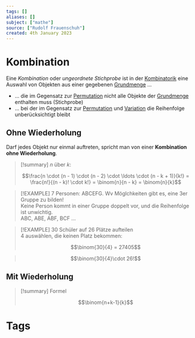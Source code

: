 ```yaml
---
tags: []
aliases: []
subject: ["mathe"]
source: ["Rudolf Frauenschuh"]
created: 4th January 2023
---
```


# Kombination

Eine *Kombination* oder *ungeordnete Stichprobe* ist in der [Kombinatorik](Kombinatorik.md) eine Auswahl von Objekten aus einer gegebenen [Grundmenge](Grundmenge.md) …
- … die im Gegensatz zur [Permutation](Permutation.md) nicht alle Objekte der [Grundmenge](Grundmenge.md) enthalten muss (Stichprobe)
- … bei der im Gegensatz zur [Permutation](Permutation.md) und [Variation](Variation.md) die Reihenfolge unberücksichtigt bleibt

## Ohne Wiederholung

Darf jedes Objekt nur einmal auftreten, spricht man von einer **Kombination ohne Wiederholung**.

>[!summary] $n$ über $k$:  
>
> $$\frac{n \cdot (n - 1) \cdot (n - 2) \cdot \ldots \cdot (n - k + 1)}{k!} = \frac{n!}{(n - k)! \cdot k!} = \binom{n}{n - k} = \binom{n}{k}$$

> [!EXAMPLE] 7 Personen: ABCEFG. Wv Möglchkeiten gibt es, eine 3er Gruppe zu bilden!  
> Keine Person kommt in einer Gruppe doppelt vor, und die Reihenfolge ist unwichtig.  
> ABC, ABE, ABF, BCF …

> [!EXAMPLE] 30 Schüler auf 26 Plätze aufteilen  
> 4 auswählen, die keinen Platz bekommen:  
>
> $$\binom{30}{4} = 27405$$

> [](Kombinatorik.md#Produktregel)  
>
> $$\binom{30}{4}\cdot 26!$$

## Mit Wiederholung

>[!summary] Formel  
>
> $$\binom{n+k-1}{k}$$

# Tags